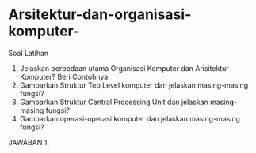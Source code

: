 # Arsitektur-dan-organisasi-komputer-

Soal Latihan
1. Jelaskan perbedaan utama Organisasi Komputer dan Arisitektur Komputer? Beri Contohnya.
2. Gambarkan Struktur Top Level komputer dan jelaskan masing-masing fungsi?
3. Gambarkan Struktur Central Processing Unit dan jelaskan masing-masing fungsi?
4. Gambarkan operasi-operasi komputer dan jelaskan masing-masing fungsi?

JAWABAN
1. 
